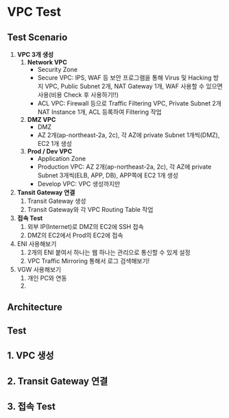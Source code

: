# VPC Test
## Test Scenario
1. __VPC 3개 생성__
    1) __Network VPC__
        * Security Zone
        * Secure VPC: IPS, WAF 등 보안 프로그램을 통해 Virus 및 Hacking 방지 VPC, Public Subnet 2개, NAT Gateway 1개, WAF 사용할 수 있으면 사용(비용 Check 후 사용하기!!)
        * ACL VPC: Firewall 등으로 Traffic Filtering VPC, Private Subnet 2개 NAT Instance 1개, ACL 등록하여 Filtering 작업
    2) __DMZ VPC__
        * DMZ
        * AZ 2개(ap-northeast-2a, 2c), 각 AZ에 private Subnet 1개씩(DMZ), EC2 1개 생성
    3) __Prod / Dev VPC__
        * Application Zone
        * Production VPC: AZ 2개(ap-northeast-2a, 2c), 각 AZ에 private Subnet 3개씩(ELB, APP, DB), APP쪽에 EC2 1개 생성
        * Develop VPC: VPC 생성까지만
2. __Tansit Gateway 연결__
    1) Transit Gateway 생성
    2) Transit Gateway와 각 VPC Routing Table 작업
3. __접속 Test__
   1) 외부 IP(Internet)로 DMZ의 EC2에 SSH 접속
   2) DMZ의 EC2에서 Prod의 EC2에 접속
4. ENI 사용해보기
   1) 2개의 ENI 붙여서 하나는 웹 하나는 관리으로 통신할 수 있게 설정
   2) VPC Traffic Mirroring 통해서 로그 검색해보기!
5. VGW 사용해보기
    1) 개인 PC와 연동
    2) 

## Architecture



## Test
## 1. VPC 생성


## 2. Transit Gateway 연결



## 3. 접속 Test

